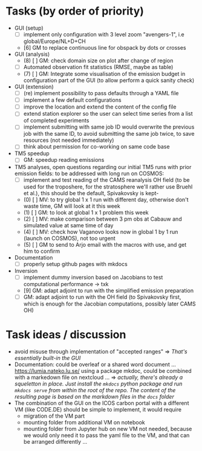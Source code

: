 # Tasks (by order of priority)

- GUI (setup)
    - [ ] implement only configuration with 3 level zoom "avengers-1", i.e global/Europe/NL+D+CH
    - [6] GM to replace continuous line for obspack by dots or crosses 
- GUI (analysis)
    - (8) [ ] GM: check domain size on plot after change of region
    - [ ] Automated observation fit statistics (RMSE, maybe as table)
    - (7) [ ] GM: Integrate some visualisation of the emission budget in configuration part of the GUI (to allow perform a quick sanity check)
- GUI (extension)    
    - [ ] (re) implement possibility to pass defaults through a YAML file
    - [ ] implement a few default configurations
    - [ ] improve the location and extend the content of the config file  
    - [ ] extend station explorer so the user can select time series from a list of completed experiments
    - [ ] implement submitting with same job ID would overwrite the previous job with the same ID, to avoid submitting the same job twice, to save resources (not needed immediately)
    - [ ] think about permission for co-working on same code base
- TM5 speedup
    - [ ] GM: speedup reading emissions
- TM5 analyses, open questions regarding our initial TM5 runs with prior emission fields: to be addressed with long run on COSMOS:
    - [ ] implement and test reading of the CAMS reanalysis OH field (to be used for the troposhere, for the stratosphere we'll rather use Bruehl et al.), this should be the default, Spivakovsky is kept-
    - (0) [ ] MV: to try global 1 x 1 run with different day, otherwise don't waste time, GM will look at it this week
    - (1) [ ] GM: to look at global 1 x 1 problem this week
    - (2) [ ] MV: make comparison between 3 pm obs at Cabauw and simulated value at same time of day
    - (4) [ ] MV: check how Vaganovo looks now in global 1 by 1 run (launch on COSMOS), not too urgent
    - (5) [ ] GM to send to Arjo email with the macros with use, and get him to confirm 
- Documentation
    - [ ] properly setup github pages with mkdocs
- Inversion
    - [ ] implement dummy inversion based on Jacobians to test computational performance -> txk
    - [9] GM: adapt adjoint to run with the simplified emission preparation 
    - [ ] GM: adapt adjoint to run with the OH field (to Spivakovsky first, which is enough for the Jacobian computations, possibly later CAMS OH) 
 
# Task ideas / discussion
- avoid misuse through implementation of "accepted ranges" => *That's essentially built-in the GUI*
- Documentation: could be overleaf or a shared word document ... https://lumia.nateko.lu.se/ using a package mkdoc, could be combined with a markedown file on nextcloud ... => *actually, there's already a squeletton in place. Just install the `mkdocs` python package and run `mkdocs serve` from within the root of the repo. The content of the resulting page is based on the markdown files in the `docs` folder*
- The combination of the GUI on the ICOS carbon portal with a different VM (like CODE.DE) should be simple to implement, it would require
  - migration of the VM part
  - mounting folder from additional VM on notebook
  - mounting folder from Jupyter hub on new VM not needed, because we would only need it to pass the yaml file to the VM, and that can be arranged differently ...

